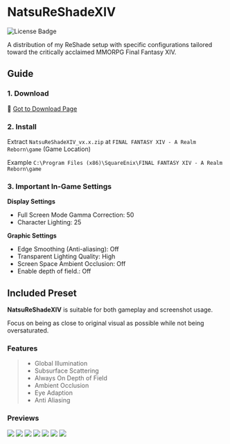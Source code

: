 # NatsuReShadeXIV

![License Badge](https://img.shields.io/badge/license-BSD-green)

A distribution of my ReShade setup with specific configurations tailored toward the critically acclaimed MMORPG Final Fantasy XIV.

## Guide

### 1. Download

📁 [Got to Download Page](https://github.com/NatsumeLS/NatsuReShadeXIV/releases/latest)

### 2. Install

Extract `NatsuReShadeXIV_vx.x.zip` at `FINAL FANTASY XIV - A Realm Reborn\game` (Game Location)

Example `C:\Program Files (x86)\SquareEnix\FINAL FANTASY XIV - A Realm Reborn\game`

### 3. Important In-Game Settings

**Display Settings**
- Full Screen Mode Gamma Correction: 50
- Character Lighting: 25

**Graphic Settings**
- Edge Smoothing (Anti-aliasing): Off
- Transparent Lighting Quality: High
- Screen Space Ambient Occlusion: Off
- Enable depth of field.: Off

## Included Preset

**NatsuReShadeXIV** is suitable for both gameplay and screenshot usage.

Focus on being as close to original visual as possible while not being oversaturated.

### Features

> - Global Illumination
> - Subsurface Scattering
> - Always On Depth of Field
> - Ambient Occlusion
> - Eye Adaption
> - Anti Aliasing

### Previews

![](https://i.imgur.com/pRTbgcA.jpg)
![](https://i.imgur.com/5nr6ENJ.jpg)
![](https://i.imgur.com/Q0baBDp.jpg)
![](https://i.imgur.com/SeuHSH1.jpg)
![](https://i.imgur.com/c8d8VbE.jpg)
![](https://i.imgur.com/ZSdMQvb.jpg)
![](https://i.imgur.com/qESvqB6.jpg)
